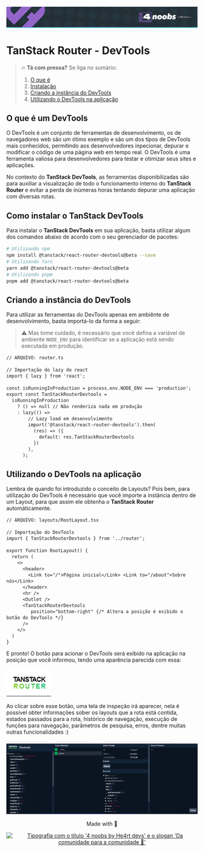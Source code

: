 <p align="center">
  <a href="https://github.com/he4rt/4noobs" target="_blank" title="Clique para visualizar mais informações sobre o projeto 4noobs">
    <img src="../../../assets/global/header-4noobs.svg" alt="Cabeçalho do repositório representado pelo logotipo da He4rt, simbolizado por um coração roxo, na esquerda e a tipografia '4 noobs by He4rt devs' na direita">
  </a>
</p>

# TanStack Router - DevTools

> 🔥 **Tá com pressa?** Se liga no sumário:
> 1. [O que é](#o-que-é-um-devtools)  
> 2. [Instalação](#como-instalar-o-tanstack-devtools)
> 3. [Criando a instância do DevTools](#criando-a-instância-do-devtools)  
> 3. [Utilizando o DevTools na aplicação](#utilizando-o-devtools-na-aplicação)  

## O que é um DevTools

O DevTools é um conjunto de ferramentas de desenvolvimento, os de navegadores web são um ótimo exemplo e são um dos tipos de DevTools mais conhecidos, permitindo aos desenvolvedores inpecionar, depurar e modificar o código de uma página web em tempo real. O DevTools é uma ferramenta valiosa para desenvolvedores para testar e otimizar seus sites e aplicações.

No contexto do **TanStack DevTools**, as ferramentas disponibilizadas são para auxiliar a visualização de todo o funcionamento interno do **TanStack Router** e evitar a perda de inúmeras horas tentando depurar uma aplicação com diversas rotas.

## Como instalar o TanStack DevTools

Para instalar o **TanStack DevTools** em sua aplicação, basta utilizar algum dos comandos abaixo de acordo com o seu gerenciador de pacotes:

```BASH
# Utilizando npm
npm install @tanstack/react-router-devtools@beta --save
# Utilizando Yarn
yarn add @tanstack/react-router-devtools@beta
# Utilizando pnpm
pnpm add @tanstack/react-router-devtools@beta
```

## Criando a instância do DevTools

Para utilizar as ferramentas do DevTools apenas em ambiênte de desenvolvimento, basta importá-lo da forma a seguir:


> ⚠️ Mas tome cuidado, é necessário que você defina a variável de ambiente `NODE_ENV` para identificar se a aplicação está sendo executada em produção.

```TSX
// ARQUIVO: router.ts

// Importação do lazy do react
import { lazy } from 'react';

const isRunningInProduction = process.env.NODE_ENV === 'production';
export const TanStackRouterDevtools =
  isRunningInProduction
    ? () => null // Não renderiza nada em produção
    : lazy(() =>
        // Lazy load em desenvolvimento
        import('@tanstack/react-router-devtools').then(
          (res) => ({
            default: res.TanStackRouterDevtools
          })
        ),
      );
```

## Utilizando o DevTools na aplicação

Lembra de quando foi introduzido o conceito de Layouts? Pois bem, para utilização do DevTools é necessário que você importe a instância dentro de um Layout, para que assim ele obtenha o **TanStack Router** automáticamente.

```TSX
// ARQUIVO: layouts/RootLayout.tsx

// Importação do DevTools
import { TanStackRouterDevtools } from '../router';

export function RootLayout() {
  return (
    <>
      <header>
        <Link to="/">Página inicial</Link> <Link to="/about">Sobre nós</Link>
      </header>
      <hr />
      <Outlet />
      <TanStackRouterDevtools
         position="bottom-right" {/* Altera a posição é exibido o botão do DevTools */}
      />
    </>
  )
}
```

E pronto! O botão para acionar o DevTools será exibido na aplicação na posição que você informou, tendo uma aparência parecida com essa:

![Botão para acionar o TanStack DevTools](./img/devtools-trigger.png)

Ao clicar sobre esse botão, uma tela de inspeção irá aparecer, nela é possível obter informações sober os layouts que a rota está contida, estados passados para a rota, histórico de navegação, execução de funções para navegação, parâmetros de pesquisa, erros, dentre muitas outras funcionalidades :)

![Visualização do menu do TanStack DevTools](./img/devtools-view.png)



<p align="center">Made with 💜</p>

<p align="center">
  <a href="https://github.com/he4rt/4noobs" target="_blank">
    <img src="../../../assets/global/footer-4noobs.svg" width="380" alt="Tipografia com o título '4 noobs by He4rt devs' e o slogan 'Da comunidade para a comunidade 💜'">
  </a>
</p>
